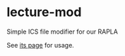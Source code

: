 # lecture-mod
Simple ICS file modifier for our RAPLA

See [its page](https://tools.pascal-riesinger.de/rapla/) for usage.

